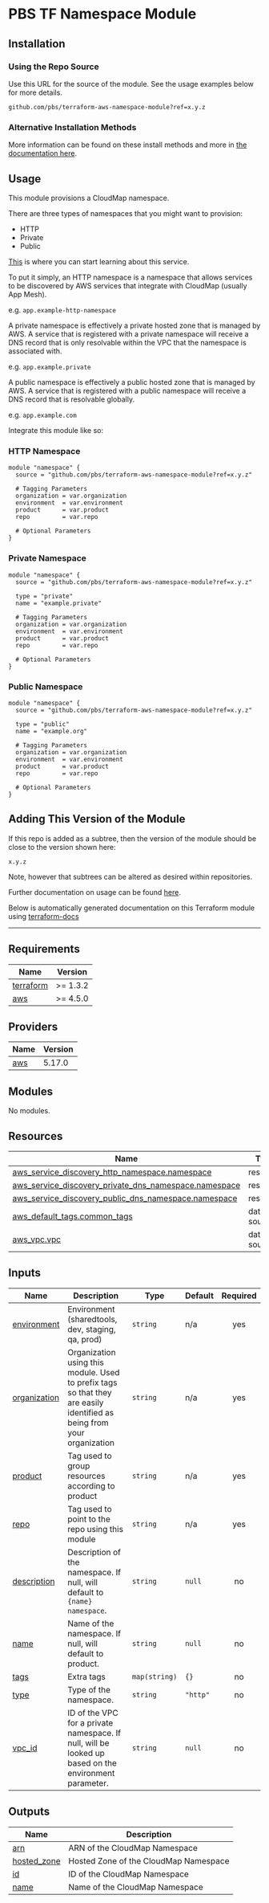 # PBS TF Namespace Module

## Installation

### Using the Repo Source

Use this URL for the source of the module. See the usage examples below for more details.

```hcl
github.com/pbs/terraform-aws-namespace-module?ref=x.y.z
```

### Alternative Installation Methods

More information can be found on these install methods and more in [the documentation here](./docs/general/install).

## Usage

This module provisions a CloudMap namespace.

There are three types of namespaces that you might want to provision:

- HTTP
- Private
- Public

[This][cloudmap-docs] is where you can start learning about this service.

To put it simply, an HTTP namespace is a namespace that allows services to be discovered by AWS services that integrate with CloudMap (usually App Mesh).

e.g. `app.example-http-namespace`

A private namespace is effectively a private hosted zone that is managed by AWS. A service that is registered with a private namespace will receive a DNS record that is only resolvable within the VPC that the namespace is associated with.

e.g. `app.example.private`

A public namespace is effectively a public hosted zone that is managed by AWS. A service that is registered with a public namespace will receive a DNS record that is resolvable globally.

e.g. `app.example.com`

Integrate this module like so:

### HTTP Namespace

```hcl
module "namespace" {
  source = "github.com/pbs/terraform-aws-namespace-module?ref=x.y.z"

  # Tagging Parameters
  organization = var.organization
  environment  = var.environment
  product      = var.product
  repo         = var.repo

  # Optional Parameters
}
```

### Private Namespace

```hcl
module "namespace" {
  source = "github.com/pbs/terraform-aws-namespace-module?ref=x.y.z"

  type = "private"
  name = "example.private"

  # Tagging Parameters
  organization = var.organization
  environment  = var.environment
  product      = var.product
  repo         = var.repo

  # Optional Parameters
}
```

### Public Namespace

```hcl
module "namespace" {
  source = "github.com/pbs/terraform-aws-namespace-module?ref=x.y.z"

  type = "public"
  name = "example.org"

  # Tagging Parameters
  organization = var.organization
  environment  = var.environment
  product      = var.product
  repo         = var.repo

  # Optional Parameters
}
```

## Adding This Version of the Module

If this repo is added as a subtree, then the version of the module should be close to the version shown here:

`x.y.z`

Note, however that subtrees can be altered as desired within repositories.

Further documentation on usage can be found [here](./docs).

Below is automatically generated documentation on this Terraform module using [terraform-docs][terraform-docs]

---

[terraform-docs]: https://github.com/terraform-docs/terraform-docs
[cloudmap-docs]: https://docs.aws.amazon.com/cloud-map/latest/dg/what-is-cloud-map.html

## Requirements

| Name | Version |
|------|---------|
| <a name="requirement_terraform"></a> [terraform](#requirement\_terraform) | >= 1.3.2 |
| <a name="requirement_aws"></a> [aws](#requirement\_aws) | >= 4.5.0 |

## Providers

| Name | Version |
|------|---------|
| <a name="provider_aws"></a> [aws](#provider\_aws) | 5.17.0 |

## Modules

No modules.

## Resources

| Name | Type |
|------|------|
| [aws_service_discovery_http_namespace.namespace](https://registry.terraform.io/providers/hashicorp/aws/latest/docs/resources/service_discovery_http_namespace) | resource |
| [aws_service_discovery_private_dns_namespace.namespace](https://registry.terraform.io/providers/hashicorp/aws/latest/docs/resources/service_discovery_private_dns_namespace) | resource |
| [aws_service_discovery_public_dns_namespace.namespace](https://registry.terraform.io/providers/hashicorp/aws/latest/docs/resources/service_discovery_public_dns_namespace) | resource |
| [aws_default_tags.common_tags](https://registry.terraform.io/providers/hashicorp/aws/latest/docs/data-sources/default_tags) | data source |
| [aws_vpc.vpc](https://registry.terraform.io/providers/hashicorp/aws/latest/docs/data-sources/vpc) | data source |

## Inputs

| Name | Description | Type | Default | Required |
|------|-------------|------|---------|:--------:|
| <a name="input_environment"></a> [environment](#input\_environment) | Environment (sharedtools, dev, staging, qa, prod) | `string` | n/a | yes |
| <a name="input_organization"></a> [organization](#input\_organization) | Organization using this module. Used to prefix tags so that they are easily identified as being from your organization | `string` | n/a | yes |
| <a name="input_product"></a> [product](#input\_product) | Tag used to group resources according to product | `string` | n/a | yes |
| <a name="input_repo"></a> [repo](#input\_repo) | Tag used to point to the repo using this module | `string` | n/a | yes |
| <a name="input_description"></a> [description](#input\_description) | Description of the namespace. If null, will default to `{name} namespace`. | `string` | `null` | no |
| <a name="input_name"></a> [name](#input\_name) | Name of the namespace. If null, will default to product. | `string` | `null` | no |
| <a name="input_tags"></a> [tags](#input\_tags) | Extra tags | `map(string)` | `{}` | no |
| <a name="input_type"></a> [type](#input\_type) | Type of the namespace. | `string` | `"http"` | no |
| <a name="input_vpc_id"></a> [vpc\_id](#input\_vpc\_id) | ID of the VPC for a private namespace. If null, will be looked up based on the environment parameter. | `string` | `null` | no |

## Outputs

| Name | Description |
|------|-------------|
| <a name="output_arn"></a> [arn](#output\_arn) | ARN of the CloudMap Namespace |
| <a name="output_hosted_zone"></a> [hosted\_zone](#output\_hosted\_zone) | Hosted Zone of the CloudMap Namespace |
| <a name="output_id"></a> [id](#output\_id) | ID of the CloudMap Namespace |
| <a name="output_name"></a> [name](#output\_name) | Name of the CloudMap Namespace |
